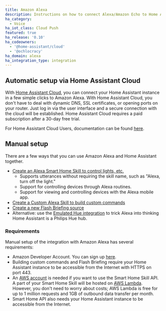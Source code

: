 ```yaml
---
title: Amazon Alexa
description: Instructions on how to connect Alexa/Amazon Echo to Home Assistant.
ha_category:
  - Voice
ha_iot_class: Cloud Push
featured: true
ha_release: '0.10'
ha_codeowners:
  - '@home-assistant/cloud'
  - '@ochlocracy'
ha_domain: alexa
ha_integration_type: integration
---
```


## Automatic setup via Home Assistant Cloud

With [Home Assistant Cloud](/cloud/), you can connect your Home Assistant instance in a few simple clicks to Amazon Alexa. With Home Assistant Cloud, you don't have to deal with dynamic DNS, SSL certificates, or opening ports on your router. Just log in via the user interface and a secure connection with the cloud will be established. Home Assistant Cloud requires a paid subscription after a 30-day free trial.

For Home Assistant Cloud Users, documentation can be found [here](https://www.nabucasa.com/config/amazon_alexa/).

## Manual setup

There are a few ways that you can use Amazon Alexa and Home Assistant together.

- [Create an Alexa Smart Home Skill to control lights, etc.](/integrations/alexa.smart_home/)
  - Supports utterances without requiring the skill name, such as "Alexa, turn off the light."
  - Support for controlling devices through Alexa routines.
  - Support for viewing and controlling devices with the Alexa mobile app.
- [Create a Custom Alexa Skill to build custom commands](/integrations/alexa.intent/)
- [Create a new Flash Briefing source](/integrations/alexa.flash_briefings/)
- Alternative: use the [Emulated Hue integration][emulated-hue-component] to trick Alexa into thinking Home Assistant is a Philips Hue hub.

### Requirements

Manual setup of the integration with Amazon Alexa has several requirements:

- Amazon Developer Account. You can sign up [here][amazon-dev-console].
- Building custom commands and Flash Briefing require your Home Assistant instance to be accessible from the Internet with HTTPS on port 443.
- An [AWS account](https://aws.amazon.com/free/) is needed if you want to use the Smart Home Skill API. A part of your Smart Home Skill will be hosted on [AWS Lambda](https://aws.amazon.com/lambda/pricing/). However, you don't need to worry about costs; AWS Lambda is free for up to 1 million requests and 1GB of outbound data transfer per month.
- Smart Home API also needs your Home Assistant instance to be accessible from the Internet.

[amazon-dev-console]: https://developer.amazon.com
[emulated-hue-component]: /integrations/emulated_hue/
